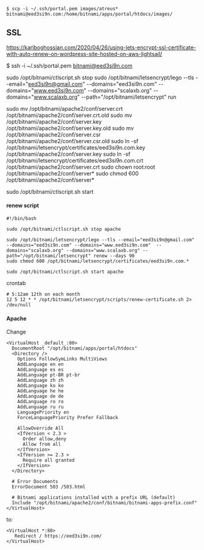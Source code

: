 
```
$ scp -i ~/.ssh/portal.pem images/atreus* bitnami@eed3si9n.com:/home/bitnami/apps/portal/htdocs/images/
```

## SSL

https://karlboghossian.com/2020/04/26/using-lets-encrypt-ssl-certificate-with-auto-renew-on-wordpress-site-hosted-on-aws-lightsail/

$ ssh -i ~/.ssh/portal.pem bitnami@eed3si9n.com

sudo /opt/bitnami/ctlscript.sh stop
sudo /opt/bitnami/letsencrypt/lego --tls --email="eed3si9n@gmail.com" --domains="eed3si9n.com" --domains="www.eed3si9n.com"  --domains="scalaxb.org" --domains="www.scalaxb.org" --path="/opt/bitnami/letsencrypt" run

sudo mv /opt/bitnami/apache2/conf/server.crt /opt/bitnami/apache2/conf/server.crt.old
sudo mv /opt/bitnami/apache2/conf/server.key /opt/bitnami/apache2/conf/server.key.old
sudo mv /opt/bitnami/apache2/conf/server.csr /opt/bitnami/apache2/conf/server.csr.old
sudo ln -sf /opt/bitnami/letsencrypt/certificates/eed3si9n.com.key /opt/bitnami/apache2/conf/server.key
sudo ln -sf /opt/bitnami/letsencrypt/certificates/eed3si9n.com.crt /opt/bitnami/apache2/conf/server.crt
sudo chown root:root /opt/bitnami/apache2/conf/server*
sudo chmod 600 /opt/bitnami/apache2/conf/server*

sudo /opt/bitnami/ctlscript.sh start

#### renew script

```
#!/bin/bash

sudo /opt/bitnami/ctlscript.sh stop apache

sudo /opt/bitnami/letsencrypt/lego --tls --email="eed3si9n@gmail.com" --domains="eed3si9n.com" --domains="www.eed3si9n.com"  --domains="scalaxb.org" --domains="www.scalaxb.org" --path="/opt/bitnami/letsencrypt" renew --days 90
sudo chmod 600 /opt/bitnami/letsencrypt/certificates/eed3si9n.com.*

sudo /opt/bitnami/ctlscript.sh start apache
```

crontab

```
# 5:12am 12th on each month
12 5 12 * * /opt/bitnami/letsencrypt/scripts/renew-certificate.sh 2> /dev/null
```

#### Apache

Change

```
<VirtualHost _default_:80>
  DocumentRoot "/opt/bitnami/apps/portal/htdocs"
  <Directory />
    Options FollowSymLinks MultiViews
    AddLanguage en en
    AddLanguage es es
    AddLanguage pt-BR pt-br
    AddLanguage zh zh
    AddLanguage ko ko
    AddLanguage he he
    AddLanguage de de
    AddLanguage ro ro
    AddLanguage ru ru
    LanguagePriority en
    ForceLanguagePriority Prefer Fallback

    AllowOverride All
    <IfVersion < 2.3 >
      Order allow,deny
      Allow from all
    </IfVersion>
    <IfVersion >= 2.3 >
      Require all granted
    </IfVersion>
  </Directory>

  # Error Documents
  ErrorDocument 503 /503.html

  # Bitnami applications installed with a prefix URL (default)
  Include "/opt/bitnami/apache2/conf/bitnami/bitnami-apps-prefix.conf"
</VirtualHost>
```

to:

```
<VirtualHost *:80>
   Redirect / https://eed3si9n.com/
</VirtualHost>
```
